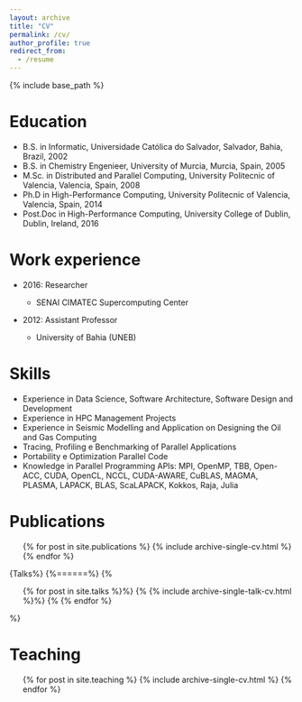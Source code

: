 ```yaml
---
layout: archive
title: "CV"
permalink: /cv/
author_profile: true
redirect_from:
  - /resume
---
```


{% include base_path %}

Education
======
* B.S. in Informatic, Universidade Católica do Salvador, Salvador, Bahia, Brazil, 2002
* B.S. in Chemistry Engenieer, University of Murcia, Murcia, Spain, 2005
* M.Sc. in Distributed and Parallel Computing, University Politecnic of Valencia, Valencia, Spain, 2008 
* Ph.D in High-Performance Computing,  University Politecnic of Valencia, Valencia, Spain, 2014
* Post.Doc in High-Performance Computing,  University College of Dublin, Dublin, Ireland, 2016


Work experience
======
* 2016: Researcher
  * SENAI CIMATEC Supercomputing Center
  

* 2012: Assistant Professor 
  * University of Bahia (UNEB)
  
Skills
======
* Experience in Data Science, Software Architecture, Software Design and Development
* Experience in HPC Management Projects
* Experience in Seismic Modelling and Application on Designing the Oil and Gas Computing
* Tracing, Profiling e Benchmarking of Parallel Applications
* Portability e Optimization Parallel Code
* Knowledge in Parallel Programming APIs: MPI, OpenMP, TBB, Open- ACC, CUDA, OpenCL, NCCL, CUDA-AWARE, CuBLAS, MAGMA, PLASMA, LAPACK, BLAS, ScaLAPACK, Kokkos, Raja, Julia

Publications
======
  <ul>{% for post in site.publications %}
    {% include archive-single-cv.html %}
  {% endfor %}</ul>
  
{Talks%}
{%======%}
  {%<ul>{% for post in site.talks %}%}
  {%  {% include archive-single-talk-cv.html %}%}
 {% {% endfor %}</ul>%}
  
Teaching
======
  <ul>{% for post in site.teaching %}
    {% include archive-single-cv.html %}
  {% endfor %}</ul>
  
